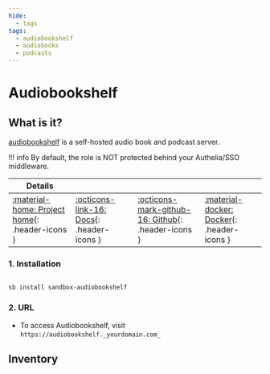 ```yaml
---
hide:
  - tags
tags:
  - audiobookshelf
  - audiobooks
  - podcasts
---
```


# Audiobookshelf

## What is it?

[audiobookshelf](https://www.audiobookshelf.org/) is a self-hosted audio book and podcast server.

!!! info
    By default, the role is NOT protected behind your Authelia/SSO middleware.

| Details     |             |             |             |
|-------------|-------------|-------------|-------------|
| [:material-home: Project home](https://www.audiobookshelf.org/){: .header-icons } | [:octicons-link-16: Docs](https://www.audiobookshelf.org/docs){: .header-icons } | [:octicons-mark-github-16: Github](https://github.com/advplyr/audiobookshelf-web){: .header-icons } | [:material-docker: Docker](https://hub.docker.com/r/advplyr/audiobookshelf){: .header-icons }|

### 1. Installation

``` shell

sb install sandbox-audiobookshelf

```

### 2. URL

- To access Audiobookshelf, visit `https://audiobookshelf._yourdomain.com_`

## Inventory
<!-- BEGIN SALTBOX MANAGED VARIABLES SECTION -->
<!-- END SALTBOX MANAGED VARIABLES SECTION -->

